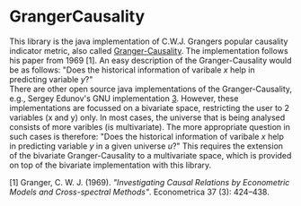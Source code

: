 # GrangerCausality
This library is the java implementation of C.W.J. Grangers popular causality indicator metric, also called [Granger-Causality][1]. The implementation follows his paper from 1969 \[1\]. An easy description of the Granger-Causality would be as follows: "Does the historical information of varibale *x* help in predicting variable *y*?"  
There are other open source java implementations of the Granger-Causality, e.g., Sergey Edunov's GNU implementation [3]. However, these implementations are focussed on a bivariate space, restricting the user to 2 variables (x and y) only. In most cases, the universe that is being analysed consists of more varibles (is multivariate). The more appropriate question in such cases is therefore: "Does the historical information of varibale *x* help in predicting variable *y* in a given universe *u*?" This requires the extension of the bivariate Granger-Causality to a multivariate space, which is provided on top of the bivariate implementation with this library.  

[1]: https://en.wikipedia.org/wiki/Granger_causality  
[3]: https://code.google.com/p/jquant/source/browse/trunk/src/ru/algorithmist/jquant/math/GrangerTest.java?r=8  

\[1\] Granger, C. W. J. (1969). *"Investigating Causal Relations by Econometric Models and Cross-spectral Methods"*. Econometrica 37 (3): 424–438.  


